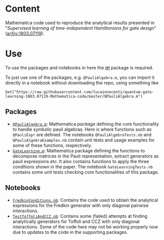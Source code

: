 # Content

Mathematica code used to reproduce the analytical results presented in "*Supervised learning of time-independent Hamiltonians for gate design*" ([arXiv:1803.07119](https://arxiv.org/abs/1803.07119)).

# Use
To use the packages and notebooks in here the [`QM`](https://github.com/lucainnocenti/QM) package is required.

To just use one of the packages, e.g. `QPauliAlgebra.m`, you can import it directly in a notebook without downloading the repo, using something like

    Get["https://raw.githubusercontent.com/lucainnocenti/quantum-gate-learning-1803.07119-Mathematica-code/master/QPauliAlgebra.m"]

## Packages
- [`QPauliAlgebra.m`](./QPauliAlgebra.m): Mathematica *package* defining the core functionality to handle symbolic pauli algebras. Here is where functions such as `QPauliExpr` are defined. The notebooks `QPauliAlgebraTests.nb` and `QPauliAlgebraExamples.nb` contain unit tests and usage examples for some of these functions, respectively.
- [`GateLearning.m`](./GateLearning.m): Mathematica package defining the functions to decompose matrices in the Pauli representation, extract generators as pauli expressions etc. It also contains functions to apply the three conditions shown in the paper.
The notebook `GateLearningTests.nb` contains some unit tests checking core functionalities of this package.

## Notebooks
- [`FredkinConditions.nb`](./FredkinConditions.nb): Contains the code used to obtain the analytical expressions for the Fredkin generator with only diagonal pairwise interactions.
- [`TestToffoliAndCCZ.nb`](./TestToffoliAndCCZ.nb): Contains some (failed) attempts at finding analytically generators for Toffoli and CCZ with only diagonal interactions.
Some of the code here may not be working properly now due to updates to the code in the supporting packages.
